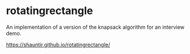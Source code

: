 # rotatingrectangle

An implementation of a version of the knapsack algorithm for an interview demo.

https://shauntir.github.io/rotatingrectangle/
